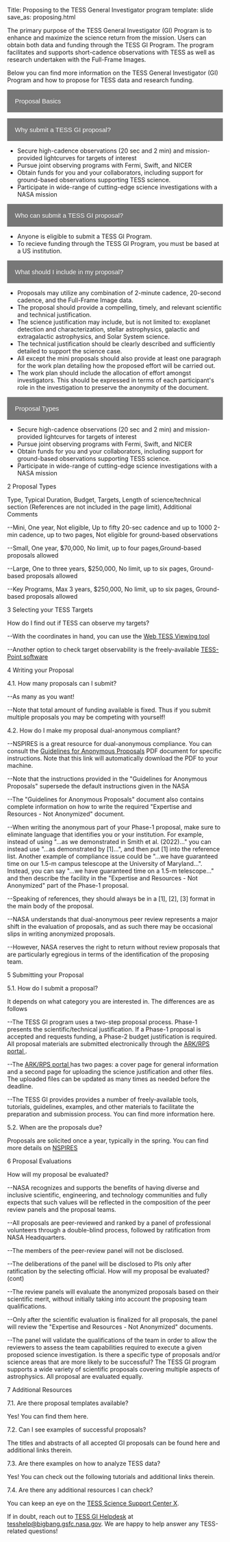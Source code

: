 Title: Proposing to the TESS General Investigator program
template: slide
save_as: proposing.html

<!DOCTYPE html>
<html>
<head>
<meta name="viewport" content="width=device-width, initial-scale=1">
<style>
.collapsible {
  background-color: #777;
  color: white;
  cursor: pointer;
  padding: 18px;
  width: 100%;
  border: none;
  text-align: left;
  outline: none;
  font-size: 15px;
}

.active, .collapsible:hover {
  background-color: #555;
}

.content {
  padding: 0 18px;
  display: none;
  overflow: hidden;
  background-color: #f1f1f1;
}
</style>
</head>

<body>

The primary purpose of the TESS General Investigator (GI) Program is to enhance and maximize the science return from the mission. Users can obtain both data and funding through the TESS GI Program. The program facilitates and supports short-cadence observations with TESS as well as research undertaken with the Full-Frame Images.

Below you can find more information on the TESS General Investigator (GI) Program and how to propose for TESS data and research funding.

<button type="button" class="collapsible">Proposal Basics</button>
<div class="content">
    <button type="button" class="collapsible">Why submit a TESS GI proposal?</button>
    <div class="content">
        <ul style=“list-style-type:circle”>
            <li>Secure high-cadence observations (20 sec and 2 min) and mission-provided lightcurves for targets of interest</li>
            <li>Pursue joint observing programs with Fermi, Swift, and NICER</li>
            <li>Obtain funds for you and your collaborators, including support for ground-based observations supporting TESS science.</li>
            <li>Participate in wide-range of cutting-edge science investigations with a NASA mission</li>
        </ul>
    </div>
    <button type="button" class="collapsible">Who can submit a TESS GI proposal?</button>
    <div class="content">
        <ul style=“list-style-type:circle”>
            <li>Anyone is eligible to submit a TESS GI Program.</li>
            <li>To recieve funding through the TESS GI Program, you must be based at a US institution.</li>
        </ul>
    </div>
    <button type="button" class="collapsible">What should I include in my proposal?</button>
    <div class="content">
        <ul style=“list-style-type:circle”>
            <li>Proposals may utilize any combination of 2-minute cadence, 20-second cadence, and the Full-Frame Image data.</li>
            <li>The proposal should provide a compelling, timely, and relevant scientific and technical justification.</li>
            <li>The science justification may include, but is not limited to: exoplanet detection and characterization, stellar astrophysics, galactic and extragalactic astrophysics, and Solar System science.</li>
            <li>The technical justification should be clearly described and sufficiently detailed to support the science case.</li>
            <li>All except the mini proposals should also provide at least one paragraph for the work plan detailing how the proposed effort will be carried out.</li>
            <li>The work plan should include the allocation of effort amongst investigators. This should be expressed in terms of each participant's role in the investigation to preserve the anonymity of the document.</li>
        </ul>
    </div>
</div>

<button type="button" class="collapsible">Proposal Types</button>
<div class="content">
    <ul style=“list-style-type:circle”>
        <li>Secure high-cadence observations (20 sec and 2 min) and mission-provided lightcurves for targets of interest</li>
        <li>Pursue joint observing programs with Fermi, Swift, and NICER</li>
        <li>Obtain funds for you and your collaborators, including support for ground-based observations supporting TESS science.</li>
        <li>Participate in wide-range of cutting-edge science investigations with a NASA mission</li>
    </ul>
</div>

2 Proposal Types

Type, Typical Duration, Budget, Targets, Length of science/technical section (References are not included in the page limit), Additional Comments

--Mini, One year, Not eligible, Up to fifty 20-sec cadence and up to 1000 2-min cadence, up to two pages, Not eligible for ground-based observations

--Small, One year, $70,000, No limit, up to four pages,Ground-based proposals allowed

--Large, One to three years, $250,000, No limit, up to six pages, Ground-based proposals allowed

--Key Programs, Max 3 years, $250,000, No limit, up to six pages, Ground-based proposals allowed

3 Selecting your TESS Targets

How do I find out if TESS can observe my targets?

--With the coordinates in hand, you can use the <a href="https://heasarc.gsfc.nasa.gov/cgi-bin/tess/webtess/wtv.py" target="_blank">Web TESS Viewing tool</a>

--Another option to check target observability is the freely-available <a href="https://github.com/tessgi/tess-point" target="_blank">TESS-Point software</a>

4 Writing your Proposal

4.1. How many proposals can I submit?

--As many as you want!

--Note that total amount of funding available is fixed. Thus if you submit multiple proposals you may be competing with yourself!

4.2. How do I make my proposal dual-anonymous compliant?

--NSPIRES is a great resource for dual-anonymous compliance. You can consult the <a href="https://nspires.nasaprs.com/external/viewrepositorydocument/cmdocumentid=736703/solicitationId=%7B4B9CAAB3-D398-183A-B1F3-EF963DF415C7%7D/viewSolicitationDocument=1/Guidelines%20for%20Anonymous%20Proposals%20DAPR%20Doc%20Astro%20GO%20Programs.pdf" target="_blank">Guidelines for Anonymous Proposals</a> PDF document for specific instructions. Note that this link will automatically download the PDF to your machine.

--Note that the instructions provided in the "Guidelines for Anonymous Proposals" supersede the default instructions given in the NASA

--The "Guidelines for Anonymous Proposals" document also contains complete information on how to write the required "Expertise and Resources - Not Anonymized" document.

--When writing the anonymous part of your Phase-1 proposal, make sure to eliminate language that identifies you or your institution. For example, instead of using "...as we demonstrated in Smith et al. (2022)..." you can instead use "...as demonstrated by [1]...", and then put [1] into the reference list. Another example of compliance issue could be "...we have guaranteed time on our 1.5-m campus telescope at the University of Maryland...". Instead, you can say "...we have guaranteed time on a 1.5-m telescope..." and then describe the facility in the "Expertise and Resources - Not Anonymized" part of the Phase-1 proposal.

--Speaking of references, they should always be in a [1], [2], [3] format in the main body of the proposal.

--NASA understands that dual-anonymous peer review represents a major shift in the evaluation of proposals, and as such there may be occasional slips in writing anonymized proposals.

--However, NASA reserves the right to return without review proposals that are particularly egregious in terms of the identification of the proposing team.

5 Submitting your Proposal

5.1. How do I submit a proposal?

It depends on what category you are interested in. The differences are as follows

--The TESS GI program uses a two-step proposal process. Phase-1 presents the scientific/technical justification. If a Phase-1 proposal is accepted and requests funding, a Phase-2 budget justification is required. All proposal materials are submitted electronically through the <a href="https://heasarc.gsfc.nasa.gov/ark/rps/" target="_blank">ARK/RPS portal </a>.

--The <a href="https://heasarc.gsfc.nasa.gov/ark/rps/" target="_blank">ARK/RPS portal </a> has two pages: a cover page for general information and a second page for uploading the science justification and other files. The uploaded files can be updated as many times as needed before the deadline.

--The TESS GI provides provides a number of freely-available tools, tutorials, guidelines, examples, and other materials to facilitate the preparation and submission process. You can find more information here.

5.2. When are the proposals due?

Proposals are solicited once a year, typically in the spring. You can find more details on <a href="https://nspires.nasaprs.com/external/" target="_blank">NSPIRES</a>

6 Proposal Evaluations

How will my proposal be evaluated?

--NASA recognizes and supports the benefits of having diverse and inclusive scientific, engineering, and technology communities and fully expects that such values will be reflected in the composition of the peer review panels and the proposal teams.

--All proposals are peer-reviewed and ranked by a panel of professional volunteers through a double-blind process, followed by ratification from NASA Headquarters.

--The members of the peer-review panel will not be disclosed.

--The deliberations of the panel will be disclosed to PIs only after ratification by the selecting official.
How will my proposal be evaluated? (cont)

--The review panels will evaluate the anonymized proposals based on their scientific merit, without initially taking into account the proposing team qualifications.

--Only after the scientific evaluation is finalized for all proposals, the panel will review the "Expertise and Resources - Not Anonymized" documents.

--The panel will validate the qualifications of the team in order to allow the reviewers to assess the team capabilities required to execute a given proposed science investigation.
Is there a specific type of proposals and/or science areas that are more likely to be successful?
The TESS GI program supports a wide variety of scientific proposals covering multiple aspects of astrophysics. All proposal are evaluated equally.


7 Additional Resources

7.1. Are there proposal templates available?

Yes! You can find them here.

7.2. Can I see examples of successful proposals?

The titles and abstracts of all accepted GI proposals can be found here and additional links therein.

7.3. Are there examples on how to analyze TESS data?

Yes! You can check out the following tutorials and additional links therein.

7.4. Are there any additional resources I can check?

You can keep an eye on the <a href="https://twitter.com/tesshelp?lang=en" target="_blank">TESS Science Support Center X</a>. 

If in doubt, reach out to <a href="https://heasarc.gsfc.nasa.gov/docs/tess/helpdesk.html" target="_blank"> TESS GI Helpdesk</a> at tesshelp@bigbang.gsfc.nasa.gov. We are happy to help answer any TESS-related questions!

<script>
var coll = document.getElementsByClassName("collapsible");
var i;

for (i = 0; i < coll.length; i++) {
  coll[i].addEventListener("click", function() {
    this.classList.toggle("active");
    var content = this.nextElementSibling;
    if (content.style.display === "block") {
      content.style.display = "none";
    } else {
      content.style.display = "block";
    }
  });
}
</script>

</body>
</html>
